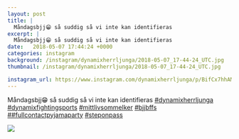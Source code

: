 ```yaml
---
layout: post
title: |
  Måndagsbjj😁 så suddig så vi inte kan identifieras 
excerpt: |
  Måndagsbjj😁 så suddig så vi inte kan identifieras      
date:   2018-05-07 17:44:24 +0000
categories: instagram
background: /instagram/dynamixherrljunga/2018-05-07_17-44-24_UTC.jpg
thumbnail: /instagram/dynamixherrljunga/2018-05-07_17-44-24_UTC.jpg

instagram_url: https://www.instagram.com/dynamixherrljunga/p/BifCx7hhAMG
---
```

Måndagsbjj😁 så suddig så vi inte kan identifieras [#dynamixherrljunga](https://www.instagram.com/explore/tags/dynamixherrljunga/) [#dynamixfightingsports](https://www.instagram.com/explore/tags/dynamixfightingsports/) [#mittlivsommelker](https://www.instagram.com/explore/tags/mittlivsommelker/) [#bjjbffs](https://www.instagram.com/explore/tags/bjjbffs/) [##fullcontactpyjamaparty](https://www.instagram.com/explore/tags/#fullcontactpyjamaparty/) [#steponpass](https://www.instagram.com/explore/tags/steponpass/)



<img src='/www-dynamix-herrljunga/instagram/dynamixherrljunga/2018-05-07_17-44-24_UTC.jpg' class='img-fluid' />
